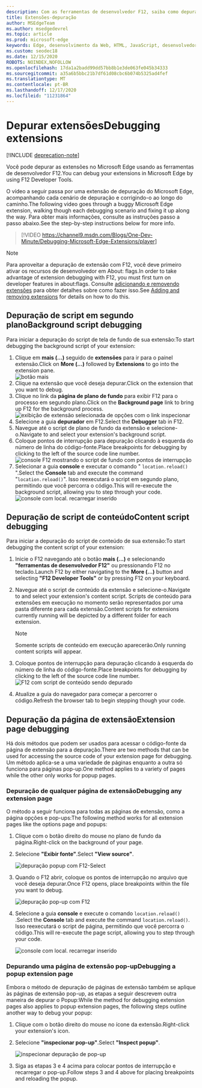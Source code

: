 ```yaml
---
description: Com as ferramentas de desenvolvedor F12, saiba como depurar um script de fundo de extensão, scripts de conteúdo e páginas de extensão.
title: Extensões-depuração
author: MSEdgeTeam
ms.author: msedgedevrel
ms.topic: article
ms.prod: microsoft-edge
keywords: Edge, desenvolvimento da Web, HTML, JavaScript, desenvolvedor, depuração, depuração
ms.custom: seodec18
ms.date: 12/15/2020
ROBOTS: NOINDEX,NOFOLLOW
ms.openlocfilehash: 17da1a2badd99dd57bb8b1e3de063fe045b34333
ms.sourcegitcommit: a35a6b5bbc21b7df61d08cbc6b074b5325ad4fef
ms.translationtype: MT
ms.contentlocale: pt-BR
ms.lasthandoff: 12/17/2020
ms.locfileid: "11231864"
---
```

# <span data-ttu-id="7d359-104">Depurar extensões</span><span class="sxs-lookup"><span data-stu-id="7d359-104">Debugging extensions</span></span>  

[!INCLUDE [deprecation-note](../includes/deprecation-note.md)]  

<span data-ttu-id="7d359-105">Você pode depurar as extensões no Microsoft Edge usando as ferramentas de desenvolvedor F12.</span><span class="sxs-lookup"><span data-stu-id="7d359-105">You can debug your extensions in Microsoft Edge by using F12 Developer Tools.</span></span>

<span data-ttu-id="7d359-106">O vídeo a seguir passa por uma extensão de depuração do Microsoft Edge, acompanhando cada cenário de depuração e corrigindo-o ao longo do caminho.</span><span class="sxs-lookup"><span data-stu-id="7d359-106">The following video goes through a buggy Microsoft Edge extension, walking though each debugging scenario and fixing it up along the way.</span></span> <span data-ttu-id="7d359-107">Para obter mais informações, consulte as instruções passo a passo abaixo.</span><span class="sxs-lookup"><span data-stu-id="7d359-107">See the step-by-step instructions below for more info.</span></span>

> [!VIDEO https://channel9.msdn.com/Blogs/One-Dev-Minute/Debugging-Microsoft-Edge-Extensions/player]


> [!NOTE]
> <span data-ttu-id="7d359-108">Para aproveitar a depuração de extensão com F12, você deve primeiro ativar os recursos de desenvolvedor em About: flags.</span><span class="sxs-lookup"><span data-stu-id="7d359-108">In order to take advantage of extension debugging with F12, you must first turn on developer features in about:flags.</span></span> <span data-ttu-id="7d359-109">Consulte [adicionando e removendo extensões](./adding-and-removing-extensions.md) para obter detalhes sobre como fazer isso.</span><span class="sxs-lookup"><span data-stu-id="7d359-109">See [Adding and removing extensions](./adding-and-removing-extensions.md) for details on how to do this.</span></span>


## <span data-ttu-id="7d359-110">Depuração de script em segundo plano</span><span class="sxs-lookup"><span data-stu-id="7d359-110">Background script debugging</span></span>
<span data-ttu-id="7d359-111">Para iniciar a depuração do script de tela de fundo de sua extensão:</span><span class="sxs-lookup"><span data-stu-id="7d359-111">To start debugging the background script of your extension:</span></span>

1. <span data-ttu-id="7d359-112">Clique em **mais (...)** seguido de **extensões** para ir para o painel extensão.</span><span class="sxs-lookup"><span data-stu-id="7d359-112">Click on **More (...)** followed by **Extensions** to go into the extension pane.</span></span>  
 ![botão mais](./../media/morebutton.png)
2. <span data-ttu-id="7d359-114">Clique na extensão que você deseja depurar.</span><span class="sxs-lookup"><span data-stu-id="7d359-114">Click on the extension that you want to debug.</span></span>
3. <span data-ttu-id="7d359-115">Clique no link da **página de plano de fundo** para exibir F12 para o processo em segundo plano.</span><span class="sxs-lookup"><span data-stu-id="7d359-115">Click on the **Background page** link to bring up F12 for the background process.</span></span>  
 ![exibição de extensão selecionada de opções com o link inspecionar](./../media/debug-inspect.png)
4. <span data-ttu-id="7d359-117">Selecione a guia **depurador** em F12.</span><span class="sxs-lookup"><span data-stu-id="7d359-117">Select the **Debugger** tab in F12.</span></span>
5. <span data-ttu-id="7d359-118">Navegue até o script de plano de fundo da extensão e selecione-o.</span><span class="sxs-lookup"><span data-stu-id="7d359-118">Navigate to and select your extension's background script.</span></span>
6. <span data-ttu-id="7d359-119">Coloque pontos de interrupção para depuração clicando à esquerda do número de linha do código-fonte.</span><span class="sxs-lookup"><span data-stu-id="7d359-119">Place breakpoints for debugging by clicking to the left of the source code line number.</span></span>  
 ![console F12 mostrando o script de fundo com pontos de interrupção](./../media/debug-f12-background.png)
7. <span data-ttu-id="7d359-121">Selecionar a guia **console** e executar o comando " `location.reload()` ".</span><span class="sxs-lookup"><span data-stu-id="7d359-121">Select the **Console** tab and execute the command "`location.reload()`".</span></span> <span data-ttu-id="7d359-122">Isso reexecutará o script em segundo plano, permitindo que você percorra o código.</span><span class="sxs-lookup"><span data-stu-id="7d359-122">This will re-execute the background script, allowing you to step through your code.</span></span>  
 ![console com local. recarregar inserido](./../media/debug-f12-background-console.png)


## <span data-ttu-id="7d359-124">Depuração de script de conteúdo</span><span class="sxs-lookup"><span data-stu-id="7d359-124">Content script debugging</span></span>
<span data-ttu-id="7d359-125">Para iniciar a depuração do script de conteúdo de sua extensão:</span><span class="sxs-lookup"><span data-stu-id="7d359-125">To start debugging the content script of your extension:</span></span>

1. <span data-ttu-id="7d359-126">Inicie o F12 navegando até o botão **mais (...)** e selecionando **"ferramentas de desenvolvedor F12"** ou pressionando F12 no teclado.</span><span class="sxs-lookup"><span data-stu-id="7d359-126">Launch F12 by either navigating to the **More (...)** button and selecting **"F12 Developer Tools"** or by pressing F12 on your keyboard.</span></span>
2. <span data-ttu-id="7d359-127">Navegue até o script de conteúdo da extensão e selecione-o.</span><span class="sxs-lookup"><span data-stu-id="7d359-127">Navigate to and select your extension's content script.</span></span> <span data-ttu-id="7d359-128">Scripts de conteúdo para extensões em execução no momento serão representados por uma pasta diferente para cada extensão.</span><span class="sxs-lookup"><span data-stu-id="7d359-128">Content scripts for extensions currently running will be depicted by a different folder for each extension.</span></span>

    > [!NOTE]
    > <span data-ttu-id="7d359-129">Somente scripts de conteúdo em execução aparecerão.</span><span class="sxs-lookup"><span data-stu-id="7d359-129">Only running content scripts will appear.</span></span>

3. <span data-ttu-id="7d359-130">Coloque pontos de interrupção para depuração clicando à esquerda do número de linha do código-fonte.</span><span class="sxs-lookup"><span data-stu-id="7d359-130">Place breakpoints for debugging by clicking to the left of the source code line number.</span></span>  
 ![F12 com script de conteúdo sendo depurado](./../media/debug-content-f12.png)
4. <span data-ttu-id="7d359-132">Atualize a guia do navegador para começar a percorrer o código.</span><span class="sxs-lookup"><span data-stu-id="7d359-132">Refresh the browser tab to begin stepping though your code.</span></span>




## <span data-ttu-id="7d359-133">Depuração da página de extensão</span><span class="sxs-lookup"><span data-stu-id="7d359-133">Extension page debugging</span></span>

<span data-ttu-id="7d359-134">Há dois métodos que podem ser usados para acessar o código-fonte da página de extensão para a depuração.</span><span class="sxs-lookup"><span data-stu-id="7d359-134">There are two methods that can be used for accessing the source code of your extension page for debugging.</span></span> <span data-ttu-id="7d359-135">Um método aplica-se a uma variedade de páginas enquanto a outra só funciona para páginas pop-up.</span><span class="sxs-lookup"><span data-stu-id="7d359-135">One method applies to a variety of pages while the other only works for popup pages.</span></span>

### <span data-ttu-id="7d359-136">Depuração de qualquer página de extensão</span><span class="sxs-lookup"><span data-stu-id="7d359-136">Debugging any extension page</span></span>
<span data-ttu-id="7d359-137">O método a seguir funciona para todas as páginas de extensão, como a página opções e pop-ups:</span><span class="sxs-lookup"><span data-stu-id="7d359-137">The following method works for all extension pages like the options page and popups:</span></span>


1. <span data-ttu-id="7d359-138">Clique com o botão direito do mouse no plano de fundo da página.</span><span class="sxs-lookup"><span data-stu-id="7d359-138">Right-click on the background of your page.</span></span>
2. <span data-ttu-id="7d359-139">Selecione **"Exibir fonte"**.</span><span class="sxs-lookup"><span data-stu-id="7d359-139">Select **"View source"**.</span></span>

   ![depuração popup com F12-Select](./../media/debug-popup-select.png)

3. <span data-ttu-id="7d359-141">Quando o F12 abrir, coloque os pontos de interrupção no arquivo que você deseja depurar.</span><span class="sxs-lookup"><span data-stu-id="7d359-141">Once F12 opens, place breakpoints within the file you want to debug.</span></span>

   ![depuração pop-up com F12](./../media/debug-popup-f12.png)
4. <span data-ttu-id="7d359-143">Selecione a guia **console** e execute o comando `location.reload()` .</span><span class="sxs-lookup"><span data-stu-id="7d359-143">Select the **Console** tab and execute the command `location.reload()`.</span></span> <span data-ttu-id="7d359-144">Isso reexecutará o script de página, permitindo que você percorra o código.</span><span class="sxs-lookup"><span data-stu-id="7d359-144">This will re-execute the page script, allowing you to step through your code.</span></span>  

   ![console com local. recarregar inserido](./../media/debug-f12-background-console.png)

### <span data-ttu-id="7d359-146">Depurando uma página de extensão pop-up</span><span class="sxs-lookup"><span data-stu-id="7d359-146">Debugging a popup extension page</span></span>
<span data-ttu-id="7d359-147">Embora o método de depuração de páginas de extensão também se aplique às páginas de extensão pop-up, as etapas a seguir descrevem outra maneira de depurar o Popup:</span><span class="sxs-lookup"><span data-stu-id="7d359-147">While the method for debugging extension pages also applies to popup extension pages, the following steps outline another way to debug your popup:</span></span>

1. <span data-ttu-id="7d359-148">Clique com o botão direito do mouse no ícone da extensão.</span><span class="sxs-lookup"><span data-stu-id="7d359-148">Right-click your extension's icon.</span></span>
2. <span data-ttu-id="7d359-149">Selecione **"inspecionar pop-up"**.</span><span class="sxs-lookup"><span data-stu-id="7d359-149">Select **"Inspect popup"**.</span></span>

   ![inspecionar depuração de pop-up](./../media/debug-popup-inspect.png)
3. <span data-ttu-id="7d359-151">Siga as etapas 3 e 4 acima para colocar pontos de interrupção e recarregar o pop-up.</span><span class="sxs-lookup"><span data-stu-id="7d359-151">Follow steps 3 and 4 above for placing breakpoints and reloading the popup.</span></span>
